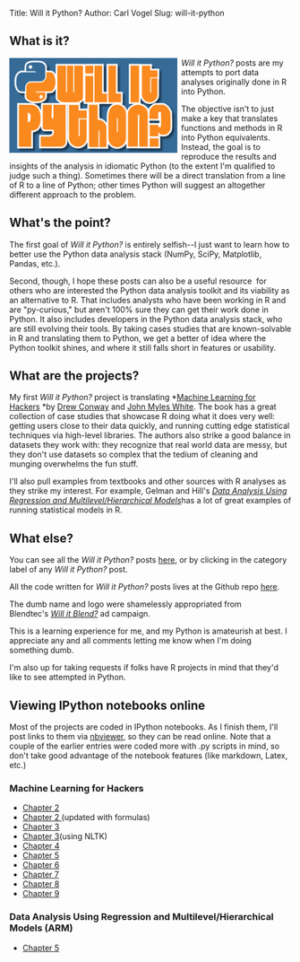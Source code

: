 Title: Will it  Python?
Author: Carl Vogel
Slug: will-it-python

## What is it?

<img id="willitpython-logo" src="../images/will-it-python.png" width=300px style="float:left; margin:0 .5em 0 0;"/>

*Will it Python?* posts are my attempts to port data analyses
originally done in R into Python.

The objective isn't to just make a key that translates functions and
methods in R into Python equivalents. Instead, the goal is to reproduce
the results and insights of the analysis in idiomatic Python (to the
extent I'm qualified to judge such a thing). Sometimes there will be a
direct translation from a line of R to a line of Python; other times
Python will suggest an altogether different approach to the problem.

## What's the point?

The first goal of *Will it Python?* is entirely selfish--I just want to
learn how to better use the Python data analysis stack (NumPy, SciPy,
Matplotlib, Pandas, etc.).

Second, though, I hope these posts can also be a useful resource  for
others who are interested the Python data analysis toolkit and its
viability as an alternative to R. That includes analysts who have been
working in R and are "py-curious," but aren't 100% sure they can get
their work done in Python. It also includes developers in the Python
data analysis stack, who are still evolving their tools. By taking cases
studies that are known-solvable in R and translating them to Python, we
get a better of idea where the Python toolkit shines, and where it still
falls short in features or usability.

## What are the projects?

My first *Will it Python?* project is translating *[Machine Learning for
Hackers][] *by [Drew Conway][] and [John Myles White][]. The book has a
great collection of case studies that showcase R doing what it does very
well: getting users close to their data quickly, and running cutting
edge statistical techniques via high-level libraries. The authors also
strike a good balance in datasets they work with: they recognize that
real world data are messy, but they don't use datasets so complex that
the tedium of cleaning and munging overwhelms the fun stuff.

I'll also pull examples from textbooks and other sources with R analyses
as they strike my interest. For example, Gelman and Hill's [*Data
Analysis Using Regression and Multilevel/Hierarchical Models*][]has a
lot of great examples of running statistical models in R.

## What else?

You can see all the *Will it Python?* posts [here][], or by clicking in the category label of any *Will it Python?* post.

All the code written for *Will it Python?* posts lives at the Github
repo [here][1].

The dumb name and logo were shamelessly appropriated from
Blendtec's *[Will it Blend?][]* ad campaign.

This is a learning experience for me, and my Python is amateurish at
best. I appreciate any and all comments letting me know when I'm doing
something dumb.

I'm also up for taking requests if folks have R projects in mind that
they'd like to see attempted in Python.

## Viewing IPython notebooks online

Most of the projects are coded in IPython notebooks. As I finish them,
I'll post links to them via [nbviewer][], so they can be read online.
Note that a couple of the earlier entries were coded more with .py
scripts in mind, so don't take good advantage of the notebook features
(like markdown, Latex, etc.)

### Machine Learning for Hackers

-   [Chapter 2][]
-   [Chapter 2 ][2](updated with formulas)
-   [Chapter 3][]
-   [Chapter 3][3](using NLTK)
-   [Chapter 4][]
-   [Chapter 5][]
-   [Chapter 6][]
-   [Chapter 7][]
-   [Chapter 8][]
-   [Chapter 9][]

### Data Analysis Using Regression and Multilevel/Hierarchical Models (ARM)

-   [Chapter 5][4]

[Machine Learning for Hackers]: http://shop.oreilly.com/product/0636920018483.do
[Drew Conway]: http://www.drewconway.com
[John Myles White]: http://www.johnmyleswhite.com/
[*Data Analysis Using Regression and Multilevel/Hierarchical Models*]: http://www.stat.columbia.edu/~gelman/arm/
[here]: http://www.slendermeans.org/category/will-it-python.html
[1]: https://github.com/carljv/Will_it_Python
[Will it Blend?]: http://www.willitblend.com "Will it Blend?"
[nbviewer]: http://http://nbviewer.ipython.org
[Chapter 2]: http://nbviewer.ipython.org/urls/raw.github.com/carljv/Will_it_Python/master/MLFH/CH2/ch2.ipynb
[2]: http://nbviewer.ipython.org/urls/raw.github.com/carljv/Will_it_Python/master/MLFH/CH2/ch2_with_formulas.ipynb
[Chapter 3]: http://nbviewer.ipython.org/urls/raw.github.com/carljv/Will_it_Python/master/MLFH/CH3/ch3.ipynb
[3]: http://nbviewer.ipython.org/urls/raw.github.com/carljv/Will_it_Python/master/MLFH/CH3/ch3_nltk.ipynb
[Chapter 4]: http://nbviewer.ipython.org/urls/raw.github.com/carljv/Will_it_Python/master/MLFH/ch4/ch4.ipynb
[Chapter 5]: http://nbviewer.ipython.org/urls/raw.github.com/carljv/Will_it_Python/master/MLFH/ch5/ch5.ipynb
[Chapter 6]: http://nbviewer.ipython.org/urls/raw.github.com/carljv/Will_it_Python/master/MLFH/ch6/ch6.ipynb
[Chapter 7]: http://nbviewer.ipython.org/urls/raw.github.com/carljv/Will_it_Python/master/MLFH/ch7/ch7.ipynb
[Chapter 8]: http://nbviewer.ipython.org/urls/raw.github.com/carljv/Will_it_Python/master/MLFH/ch8/ch8.ipynb
[Chapter 9]: http://nbviewer.ipython.org/urls/raw.github.com/carljv/Will_it_Python/master/MLFH/ch9/ch9.ipynb
[4]: http://nbviewer.ipython.org/urls/raw.github.com/carljv/Will_it_Python/master/ARM/ch5/arsenic_wells_switching.ipynb

